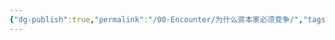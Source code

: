 ```yaml
---
{"dg-publish":true,"permalink":"/00-Encounter/为什么资本家必须竞争/","tags":["personal/blog","哲学/马克思主义"]}
---
```


